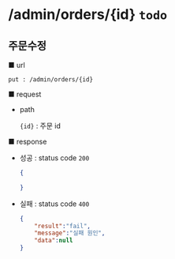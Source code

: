# /admin/orders/{id} `todo`

## 주문수정

■ url

 `put : /admin/orders/{id}`

■ request

- path

  `{id}` : 주문 id

■ response

- 성공 : status code `200`

  ```json
  {
   
  }
  ```
  
- 실패 : status code `400`

  ```json
  {
      "result":"fail",
      "message":"실패 원인",
      "data":null
  }
  ```

